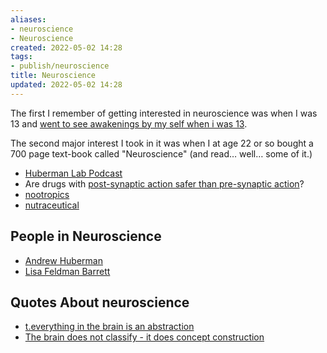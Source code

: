 ```yaml
---
aliases:
- neuroscience
- Neuroscience
created: 2022-05-02 14:28
tags:
- publish/neuroscience
title: Neuroscience
updated: 2022-05-02 14:28
---
```

   
The first I remember of getting interested in neuroscience was when I was 13 and [went to see awakenings by my self when i was 13](../went%20to%20see%20awakenings%20by%20my%20self%20when%20i%20was%2013.md).   
   
The second major interest I took in it was when I at age 22 or so bought a 700 page text-book called "Neuroscience" (and read… well… some of it.)   
   
   
- [Huberman Lab Podcast](../neuroscience/huberman-lab-podcast.md)   
- Are drugs with [post-synaptic action safer than pre-synaptic action](../neuroscience/post-synaptic%20action%20safer%20than%20pre-synaptic%20action.md)?   
- [nootropics](/not_created.md)   
- [nutraceutical](../neuroscience/nutraceutical.md)   
   
## People in Neuroscience   
   
- [Andrew Huberman](../Andrew%20Huberman.md)   
- [Lisa Feldman Barrett](/not_created.md)   
   
## Quotes About neuroscience   
   
- [t.everything in the brain is an abstraction](../t.everything%20in%20the%20brain%20is%20an%20abstraction.md)   
- [The brain does not classify - it does concept construction](../The%20brain%20does%20not%20classify%20-%20it%20does%20concept%20construction.md)
